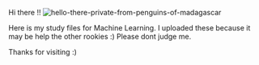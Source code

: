 
Hi there !! ![hello-there-private-from-penguins-of-madagascar](https://user-images.githubusercontent.com/50663009/129406943-f244fef2-a795-4bf7-a508-0120772f9c23.gif)

Here is my study files for Machine Learning. I uploaded these because it may be help the other rookies :) Please dont judge me. 

Thanks for visiting :)
